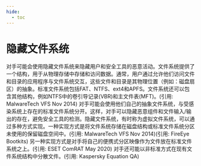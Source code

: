 ```yaml
---
hide:
  - toc
---
```


# 隐藏文件系统

对手可能会使用隐藏文件系统来隐藏用户和安全工具的恶意活动。文件系统提供了一个结构，用于从物理存储中存储和访问数据。通常，用户通过允许他们访问文件和目录的应用程序与文件系统交互，这些文件和目录是其物理位置（例如：磁盘扇区）的抽象。标准文件系统包括FAT、NTFS、ext4和APFS。文件系统还可以包含其他结构，例如NTFS中的卷引导记录(VBR)和主文件表(MFT)。(引用: MalwareTech VFS Nov 2014)  对手可能会使用他们自己的抽象文件系统，与受感染系统上存在的标准文件系统分开。这样，对手可以隐藏恶意组件和文件输入/输出的存在，避免安全工具的检测。隐藏文件系统，有时称为虚拟文件系统，可以通过多种方式实现。一种实现方式是将文件系统存储在磁盘结构或标准文件系统分区未使用的保留磁盘空间中。(引用: MalwareTech VFS Nov 2014)(引用: FireEye Bootkits) 另一种实现方式是对手将自己的便携式分区映像作为文件放在标准文件系统之上。(引用: ESET ComRAT May 2020) 对手还可能以非标准方式在现有文件系统结构中分散文件。(引用: Kaspersky Equation QA)
